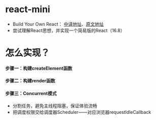 # react-mini

- Build Your Own React： [中译地址](https://qcsite.gatsbyjs.io/build-your-own-react/)、[原文地址](https://pomb.us/build-your-own-react/)
- 尝试理解React思想，并实现一个简易版的React（16.8）

# 怎么实现？

#### 步骤一：构建createElement函数

#### 步骤二：构建render函数

#### 步骤三：Concurrent模式

- 分割任务，避免主线程阻塞，保证体验流畅
- 把调度权限交给调度器Scheduler——对应浏览器requestIdleCallback
